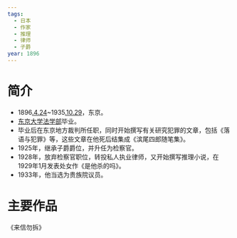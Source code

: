 ```yaml
---
tags:
  - 日本
  - 作家
  - 推理
  - 律师
  - 子爵
year: 1896
---
```

# 简介

- 1896[.4.24](2024-04-24.md)~1935[.10.29](2024-10-29.md)，东京。
- [东京大学](东京大学.md)[法学部](法学部.md)毕业。
- 毕业后在东京地方裁判所任职，同时开始撰写有关研究犯罪的文章，包括《落语与犯罪》等，这些文章在他死后结集成《滨尾四郎随笔集》。
- 1925年，继承子爵爵位，并升任为检察官。
- 1928年，放弃检察官职位，转投私人执业律师，又开始撰写推理小说，在1929年1月发表处女作《是他杀的吗》。
- 1933年，他当选为贵族院议员。
# 主要作品

《来信勿拆》
